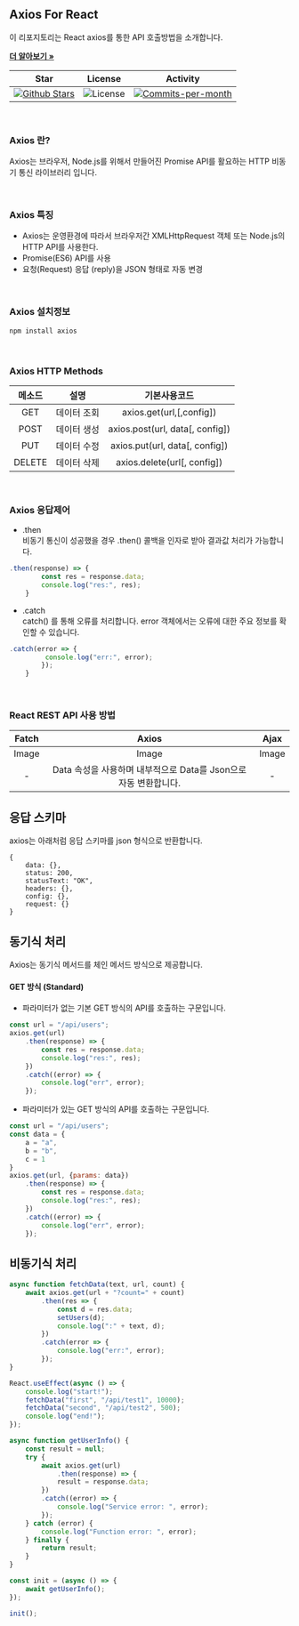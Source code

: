 ## Axios For React

이 리포지토리는 React axios를 통한 API 호출방법을 소개합니다. <br />

<a href="https://github.com/devncore/devncore"><strong>더 알아보기 »</strong></a>
 
| Star | License | Activity |
|:----:|:-------:|:--------:|
| <a href="https://github.com/devncore/docs/stargazers"><img src="https://img.shields.io/github/stars/devncore/docs" alt="Github Stars"></a> | <img src="https://img.shields.io/github/license/devncore/docs" alt="License"> | <a href="https://github.com/devncore/docs/pulse"><img src="https://img.shields.io/github/commit-activity/m/devncore/docs" alt="Commits-per-month"></a> |

<br />

### Axios 란?
Axios는 브라우저, Node.js를 위해서 만들어진 Promise API를 활요하는 HTTP 비동기 통신 라이브러리 입니다.

<br />

### Axios 특징
- Axios는 운영환경에 따라서 브라우저간 XMLHttpRequest 객체 또는 Node.js의 HTTP API를 사용한다.
- Promise(ES6) API를 사용
- 요청(Request) 응답 (reply)을 JSON 형태로 자동 변경

<br />

### Axios 설치정보

```javascript
npm install axios
```

<br />

### Axios HTTP Methods

| 메소드 |     설명    | 기본사용코드 |
|:------:|:----------:|:------------:| 
| GET    | 데이터 조회 | axios.get(url,[,config])        |
| POST   | 데이터 생성 | axios.post(url, data[, config]) |
| PUT    | 데이터 수정 | axios.put(url, data[, config])  |
| DELETE | 데이터 삭제 | axios.delete(url[, config])     |

<br />

### Axios 응답제어

- .then <br />
비동기 통신이 성공했을 경우 .then() 콜백을 인자로 받아 결과값 처리가 가능합니다.

```javascript
.then(response) => {
        const res = response.data;
        console.log("res:", res);
    }
```

- .catch <br />
catch() 를 통해 오류를 처리합니다. error 객체에서는 오류에 대한 주요 정보를 확인할 수 있습니다.

```javascript
.catch(error => {
         console.log("err:", error); 
        });
    }
```

<br />

### React REST API 사용 방법
| Fatch | Axios | Ajax |
|:-----:|:------:|:----:|
| Image | Image | Image |
| -     | Data 속성을 사용하며 내부적으로 Data를 Json으로 자동 변환합니다. | - |

## 응답 스키마
axios는 아래처럼 응답 스키마를 json 형식으로 반환합니다.
```
{
    data: {},
    status: 200,
    statusText: "OK",
    headers: {},
    config: {},
    request: {}
}
```

## 동기식 처리
Axios는 동기식 메서드를 체인 메서드 방식으로 제공합니다.

#### GET 방식 (Standard)
- 파라미터가 없는 기본 GET 방식의 API를 호출하는 구문입니다.
```jsx
const url = "/api/users";
axios.get(url)
    .then(response) => {
        const res = response.data;
        console.log("res:", res);    
    })
    .catch((error) => {
        console.log("err", error);
    });
```

- 파라미터가 있는 GET 방식의 API를 호출하는 구문입니다.
```jsx
const url = "/api/users";
const data = {
    a = "a",
    b = "b",
    c = 1
}
axios.get(url, {params: data})
    .then(response) => {
        const res = response.data;
        console.log("res:", res);    
    })
    .catch((error) => {
        console.log("err", error);
    });
```

## 비동기식 처리

```jsx
async function fetchData(text, url, count) {
    await axios.get(url + "?count=" + count)
        .then(res => {
            const d = res.data;
            setUsers(d);
            console.log(":" + text, d);
        })
        .catch(error => {
            console.log("err:", error); 
        });
}

React.useEffect(async () => {
    console.log("start!");
    fetchData("first", "/api/test1", 10000);
    fetchData("second", "/api/test2", 500);
    console.log("end!");
});
```

```jsx
async function getUserInfo() {
    const result = null;
    try {
        await axios.get(url)
            .then(response) => {
            result = response.data;
        })
        .catch((error) => {
            console.log("Service error: ", error);
        });    
    } catch (error) {
        console.log("Function error: ", error);
    } finally {
        return result;
    }   
}

const init = (async () => {
    await getUserInfo();
});

init();
```

